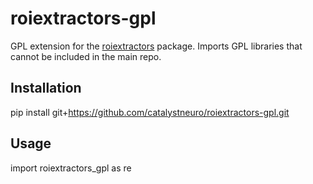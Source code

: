 # roiextractors-gpl
GPL extension for the [roiextractors](https://github.com/catalystneuro/roiextractors) package. Imports GPL libraries that cannot be included in the main repo.

## Installation
pip install git+https://github.com/catalystneuro/roiextractors-gpl.git

## Usage
import roiextractors_gpl as re
